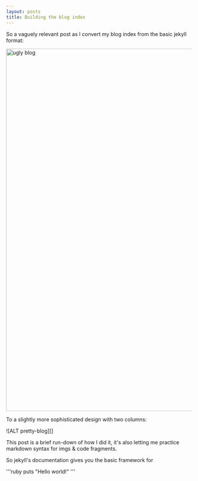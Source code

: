 ```yaml
---
layout: posts
title: Building the blog index
---
```


So a vaguely relevant post as I convert my blog index from the basic jekyll format:

<img src="{{site.baseurl}}/images/blog-images/2015-09-22-ugly-blog.png" alt="ugly blog" width="980px">

To a slightly more sophisticated design with two columns:

![ALT pretty-blog][]

This post is a brief run-down of how I did it, it's also letting me practice markdown syntax for imgs & code fragments.

So jekyll's documentation gives you the basic framework for 

'''ruby
puts "Hello world!"
'''